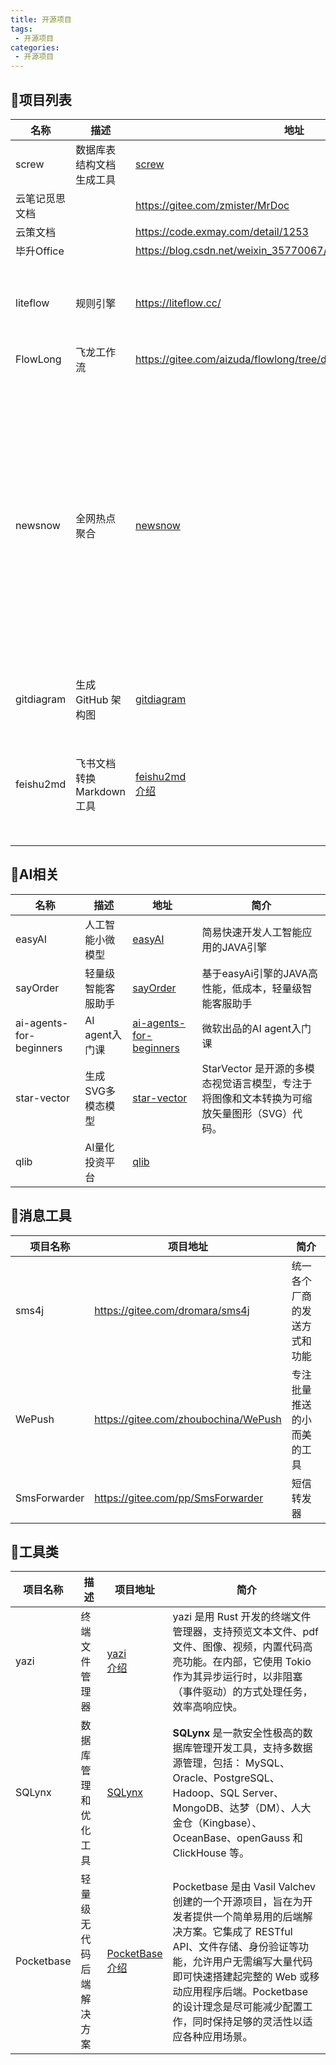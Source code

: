 ```yaml
---
title: 开源项目
tags:
 - 开源项目
categories: 
 - 开源项目
---
```




## 🦄项目列表

| 名称           | 描述                       | 地址                                                         | 简介                                                         |
| -------------- | -------------------------- | ------------------------------------------------------------ | ------------------------------------------------------------ |
| screw          | 数据库表结构文档生成工具   | [screw](https://gitee.com/leshalv/screw)                     |                                                              |
| 云笔记觅思文档 |                            | https://gitee.com/zmister/MrDoc                              |                                                              |
| 云策文档       |                            | https://code.exmay.com/detail/1253                           |                                                              |
| 毕升Office     |                            | https://blog.csdn.net/weixin_35770067/article/details/125610589 |                                                              |
|                |                            |                                                              |                                                              |
| liteflow       | 规则引擎                   | https://liteflow.cc/                                         | 轻量，快速，稳定可编排的组件式规则引擎                       |
| FlowLong       | 飞龙工作流                 | https://gitee.com/aizuda/flowlong/tree/dev/                  | 仿钉钉审批流工具                                             |
| newsnow        | 全网热点聚合               | [newsnow](https://github.com/ourongxing/newsnow)             | NewsNow 是一款开源的网站，可以实时显示微博、知乎、抖音、头条、酷安等平台的每天热门新闻。支持部署到自己的服务器或 Cloudflare Pages 等平台，无需登录或缓存。 |
| gitdiagram     | 生成 GitHub 架构图         | [gitdiagram](https://github.com/ahmedkhaleel2004/gitdiagram) |                                                              |
| feishu2md      | 飞书文档转换 Markdown 工具 | [feishu2md](https://github.com/Wsine/feishu2md)<br/>[介绍](https://blog.csdn.net/qq_39811006/article/details/135902394) | 这是一个下载飞书文档为 Markdown 文件的工具，使用 Go 语言实现。 |

## 🦄AI相关

| 名称                    | 描述               | 地址                                                         | 简介                                                         |
| ----------------------- | ------------------ | ------------------------------------------------------------ | ------------------------------------------------------------ |
| easyAI                  | 人工智能小微模型   | [easyAI](https://gitee.com/dromara/easyAi)                   | 简易快速开发人工智能应用的JAVA引擎                           |
| sayOrder                | 轻量级智能客服助手 | [sayOrder](https://gitee.com/dromara/sayOrder)               | 基于easyAi引擎的JAVA高性能，低成本，轻量级智能客服助手       |
| ai-agents-for-beginners | AI agent入门课     | [ai-agents-for-beginners](https://github.com/microsoft/ai-agents-for-beginners) | 微软出品的AI agent入门课                                     |
| star-vector             | 生成SVG多模态模型  | [star-vector](https://github.com/joanrod/star-vector)        | StarVector 是开源的多模态视觉语言模型，专注于将图像和文本转换为可缩放矢量图形（SVG）代码。 |
| qlib                    | AI量化投资平台     | [qlib](https://github.com/microsoft/qlib)                    |                                                              |

## 🦄消息工具

| 项目名称     | 项目地址                             | 简介                         |
| ------------ | ------------------------------------ | ---------------------------- |
| sms4j        | https://gitee.com/dromara/sms4j      | 统一各个厂商的发送方式和功能 |
| WePush       | https://gitee.com/zhoubochina/WePush | 专注批量推送的小而美的工具   |
| SmsForwarder | https://gitee.com/pp/SmsForwarder    | 短信转发器                   |



## 🦄工具类

| 项目名称   | 描述                     | 项目地址                                                     | 简介                                                         |
| ---------- | ------------------------ | ------------------------------------------------------------ | ------------------------------------------------------------ |
| yazi       | 终端文件管理器           | [yazi](https://github.com/sxyazi/yazi)<br>[介绍](https://cn.x-cmd.com/pkg/yazi) | yazi 是用 Rust 开发的终端文件管理器，支持预览文本文件、pdf 文件、图像、视频，内置代码高亮功能。在内部，它使用 Tokio 作为其异步运行时，以非阻塞（事件驱动）的方式处理任务，效率高响应快。 |
| SQLynx     | 数据库管理和优化工具     | [SQLynx](https://www.maicongs.com/)                          | **SQLynx** 是一款安全性极高的数据库管理开发工具，支持多数据源管理，包括： MySQL、Oracle、PostgreSQL、Hadoop、SQL Server、MongoDB、达梦（DM）、人大金仓（Kingbase）、OceanBase、openGauss 和 ClickHouse 等。 |
| Pocketbase | 轻量级无代码后端解决方案 | [PocketBase](https://pocketbase.io/)<br/>[介绍](https://awesometop.cn/posts/6f4fef6aeb684504b7b911ffa5968162) | Pocketbase 是由 Vasil Valchev 创建的一个开源项目，旨在为开发者提供一个简单易用的后端解决方案。它集成了 RESTful API、文件存储、身份验证等功能，允许用户无需编写大量代码即可快速搭建起完整的 Web 或移动应用程序后端。Pocketbase 的设计理念是尽可能减少配置工作，同时保持足够的灵活性以适应各种应用场景。 |

